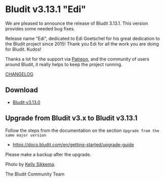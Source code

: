 # Bludit v3.13.1 "Edi"
<!-- date: 2020-07-29 08:00:00 -->
<!-- coverImage: https://source.unsplash.com/tk9RQCq5eQo/1600x900 -->

We are pleased to announce the release of Bludit 3.13.1. This version provides some needed bug fixes.

Release name "Edi", dedicated to Edi Goetschel for his great dedication to the Bludit project since 2015! Thank you Edi for all the work you are doing for Bludit. Kudos!

Thanks a lot for the support via [Patreon](https://www.patreon.com/bludit), and the community of users around Bludit, it really helps to keep the project running.

[CHANGELOG](https://github.com/bludit/bludit/releases/tag/3.13.1)

## Download
- [Bludit v3.13.0](https://www.bludit.com/releases/bludit-3-13-1.zip)

## Upgrade from Bludit v3.x to Bludit v3.13.1
Follow the steps from the documentation on the section `Upgrade from the same major version`
- https://docs.bludit.com/en/getting-started/upgrade-guide

Please make a backup after the upgrade.

Photo by [Kelly Sikkema](https://unsplash.com/@kellysikkema).

The Bludit Community Team